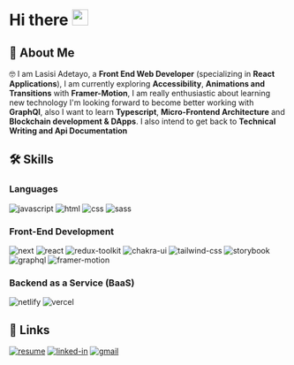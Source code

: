# Hi there <img src="https://media.giphy.com/media/hvRJCLFzcasrR4ia7z/giphy.gif" width="29px">

## 🚀 About Me

🤓 I am Lasisi Adetayo, a **Front End Web Developer** (specializing in **React Applications**), I am currently exploring **Accessibility**, **Animations and Transitions** with **Framer-Motion**,  I am really enthusiastic about learning new technology I'm looking forward to become better working with **GraphQl**, also I want to learn **Typescript**, **Micro-Frontend Architecture** and **Blockchain development & DApps**. I also intend to get back to **Technical Writing and Api Documentation**


## 🛠️ Skills

### Languages
![javascript](https://img.shields.io/badge/JavaScript-323330?style=for-the-badge&logo=javascript&logoColor=F7DF1E)
![html](https://img.shields.io/badge/HTML5-E34F26?style=for-the-badge&logo=html5&logoColor=white)
![css](https://img.shields.io/badge/CSS3-1572B6?style=for-the-badge&logo=css3&logoColor=white)
![sass](https://img.shields.io/badge/SASS-CC6699?style=for-the-badge&logo=sass&logoColor=white)

### Front-End Development

![next](https://img.shields.io/badge/Next-000000?style=for-the-badge&logo=nextdotjs&logoColor=FFFFFF)
![react](https://img.shields.io/badge/React-20232A?style=for-the-badge&logo=react&logoColor=61DAFB)
![redux-toolkit](https://img.shields.io/badge/Redux_Toolkit-593D88?style=for-the-badge&logo=redux&logoColor=white)
![chakra-ui](https://img.shields.io/badge/Chakra_UI-319795?style=for-the-badge&logo=chakra-ui&logoColor=white)
![tailwind-css](https://img.shields.io/badge/tailwind_css-06B6D4?style=for-the-badge&logo=tailwind-css&logoColor=white)
![storybook](https://img.shields.io/badge/storybook-FF4785?style=for-the-badge&logo=storybook&logoColor=white)
![graphql](https://img.shields.io/badge/GraphQL-E434AA?style=for-the-badge&logo=graphql&logoColor=white)
![framer-motion](https://img.shields.io/badge/Framer_Motion-852cf0?style=for-the-badge&logo=framer&logoColor=white)

### Backend as a Service (BaaS)

![netlify](https://img.shields.io/badge/Netlify-00C7B7?style=for-the-badge&logo=netlify&logoColor=white)
![vercel](https://img.shields.io/badge/Vercel-000000?style=for-the-badge&logo=Vercel&logoColor=white)


## 🔗 Links


[![resume](https://img.shields.io/badge/Resume-4285F4?style=for-the-badge&logo=read-the-docs&logoColor=white)](https://docs.google.com/document/d/10vv4RQ7QLOrYPOoZM2hW6DUVEzo567HFG9Q9eO-Do30/edit?usp=sharing)
[![linked-in](https://img.shields.io/badge/Linked_In-0077B5?style=for-the-badge&logo=LinkedIn&logoColor=white)](https://www.linkedin.com/in/lasisi-adetayo-aab8b722a)
[![gmail](https://img.shields.io/badge/Gmail-D14836?style=for-the-badge&logo=Gmail&logoColor=white)](mailto:adetayo.lasisi@gmail.com)
